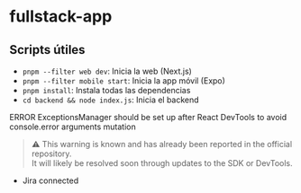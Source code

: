 # fullstack-app
## Scripts útiles

- `pnpm --filter web dev`: Inicia la web (Next.js)
- `pnpm --filter mobile start`: Inicia la app móvil (Expo)
- `pnpm install`: Instala todas las dependencias
- `cd backend && node index.js`: Inicia el backend

ERROR ExceptionsManager should be set up after React DevTools to avoid console.error arguments mutation
> ⚠️ This warning is known and has already been reported in the official repository.  
> It will likely be resolved soon through updates to the SDK or DevTools.


- Jira connected